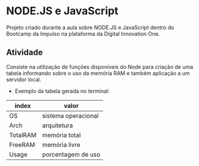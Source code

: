 # NODE.JS e JavaScript
Projeto criado durante a aula sobre NODE.JS e JavaScript dentro do Bootcamp da Impulso na plataforma da Digital Innovation One.

## Atividade

Consiste na utilização de funções disponíveis do Node para criação de uma tabela informando sobre o uso da memória RAM e também aplicação a um servidor local.

* Exemplo da tabela gerada no terminal:

index   | valor
--------- | ------
OS | sistema operacional
Arch | arquitetura
TotalRAM | memória total
FreeRAM | memória livre
Usage | porcentagem de uso

